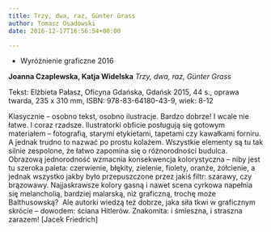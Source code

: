 ```yaml
---
title: Trzy, dwa, raz, Günter Grass
author: Tomasz Osadowski
date: 2016-12-17T16:56:54+00:00

---
```

  * Wyróżnienie graficzne 2016

**Joanna Czaplewska, Katja Widelska** _Trzy, dwa, raz, Günter Grass_

Tekst: Elżbieta Pałasz, Oficyna Gdańska, Gdańsk 2015, 44 s., oprawa twarda, 235 x 310 mm, ISBN: 978-83-64180-43-9, wiek: 8-12

Klasycznie – osobno tekst, osobno ilustracje. Bardzo dobrze! I wcale nie łatwe. I coraz rzadsze. Ilustratorki obficie posługują się gotowym materiałem – fotografią, starymi etykietami, tapetami czy kawałkami forniru. A jednak trudno to nazwać po prostu kolażem. Wszystkie elementy są tu tak silnie zespolone, że łatwo zapomina się o różnorodności budulca. Obrazową jednorodność wzmacnia konsekwencja kolorystyczna – niby jest tu szeroka paleta: czerwienie, błękity, zielenie, fiolety, oranże, żółcienie, a jednak wszystko jakby było przepuszczone przez jakiś filtr: szarawy, czy brązowawy. Najjaskrawsze kolory gasną i nawet scena cyrkowa napełnia się melancholią, bardziej malarską, niż graficzną, trochę może Balthusowską?  Ale autorki wiedzą też dobrze, jaka siła tkwi w graficznym skrócie – dowodem: ściana Hitlerów. Znakomita: i śmieszna, i straszna zarazem! [Jacek Friedrich]



